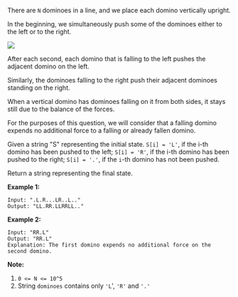 There are `N` dominoes in a line, and we place each domino vertically upright.

In the beginning, we simultaneously push some of the dominoes either to the
left or to the right.

![](https://s3-lc-upload.s3.amazonaws.com/uploads/2018/05/18/domino.png)

After each second, each domino that is falling to the left pushes the adjacent
domino on the left.

Similarly, the dominoes falling to the right push their adjacent dominoes
standing on the right.

When a vertical domino has dominoes falling on it from both sides, it stays
still due to the balance of the forces.

For the purposes of this question, we will consider that a falling domino
expends no additional force to a falling or already fallen domino.

Given a string "S" representing the initial state. `S[i] = 'L'`, if the i-th
domino has been pushed to the left; `S[i] = 'R'`, if the i-th domino has been
pushed to the right; `S[i] = '.'`, if the `i`-th domino has not been pushed.

Return a string representing the final state.

**Example 1:**

    
    
    Input: ".L.R...LR..L.."
    Output: "LL.RR.LLRRLL.."
    

**Example 2:**

    
    
    Input: "RR.L"
    Output: "RR.L"
    Explanation: The first domino expends no additional force on the second domino.
    

**Note:**

  1. `0 <= N <= 10^5`
  2. String `dominoes` contains only `'L`', `'R'` and `'.'`

